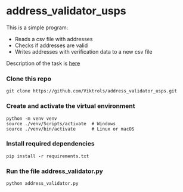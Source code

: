 # address_validator_usps

This is a simple program:
- Reads a csv file with addresses
- Checks if addresses are valid
- Writes addresses with verification data to a new csv file

Description of the task is <a href='task.txt'>here</a>

### Clone this repo
```
git clone https://github.com/Viktrols/address_validator_usps.git
```

### Create and activate the virtual environment
```
python -m venv venv
source ./venv/Scripts/activate  # Windows
source ./venv/bin/activate      # Linux or macOS
```

### Install required dependencies
```
pip install -r requirements.txt
```

### Run the file address_validator.py
```
python address_validator.py
```